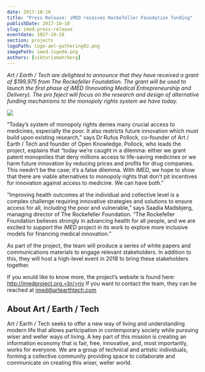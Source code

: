 ```yaml
---
date: 2017-10-10
title: "Press Release: iMED receives Rockefeller Foundation funding"
publishDate: 2017-10-10
slug: imed-press-release
eventdate: 2017-10-10
section: projects
logoPath: logo-aet-gathering02.png
imagePath: imed-logo04.png
authors: [viktoriamahrberg]
---
```


*Art / Earth / Tech are delighted to announce that they have received a grant of $199,975 from The Rockefeller Foundation. The grant will be used to launch the first phase of iMED (Innovating Medical Entrepreneurship and Delivery). The pro feject will focus on the research and design of alternative funding mechanisms to the monopoly rights system we have today.*



<img src="/images/imed_logo.jpg">


“Today’s system of monopoly rights denies many crucial access to medicines, especially the poor. It also restricts future innovation which must build upon existing research,” says Dr Rufus Pollock, co-founder of Art / Earth / Tech and founder of Open Knowledge. Pollock, who leads the project, explains that “today we’re caught in a dilemma: either we grant patent monopolies that deny millions access to life-saving medicines or we harm future innovation by reducing prices and profits for drug companies. This needn’t be the case; it’s a false dilemma. With iMED, we hope to show that there are viable alternatives to monopoly rights that don’t pit incentives for innovation against access to medicine. We can have both.”

“Improving health outcomes at the individual and collective level is a complex challenge requiring innovative strategies and solutions to ensure access for all, including the poor and vulnerable,” says Saadia Madsbjerg, managing director of The Rockefeller Foundation. “The Rockefeller Foundation believes strongly in advancing health for all people, and we are excited to support the iMED project in its work to explore more inclusive models for financing medical innovation.”

As part of the project, the team will produce a series of white papers and communications materials to engage relevant stakeholders. In addition to this, they will host a high-level event in 2018 to bring these stakeholders together.

If you would like to know more, the project’s website is found here: http://imedproject.org.<br/>riv
If you want to contact the team, they can be reached at imed@artearthtech.com

## About Art / Earth / Tech

Art / Earth / Tech seeks to offer a new way of living and understanding modern life that allows participation in contemporary society while pursuing wiser and weller ways of living. A key part of this mission is creating an information economy that is fair, free, innovative, and, most importantly, works for everyone. We are a group of technical and artistic individuals, forming a collective community providing space to collaborate and communicate on creating this wiser, weller world.
